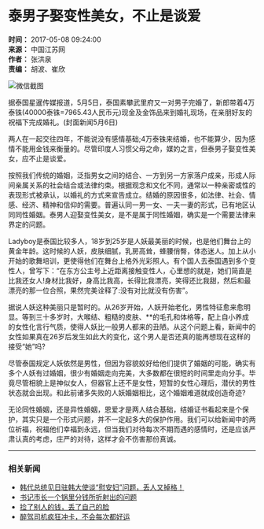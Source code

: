 # 泰男子娶变性美女，不止是谈爱

**时间：** 2017-05-08 09:24:00  
**来源：** 中国江苏网  
**作者：** 张洪泉  
**责编：** 胡波、崔欣  

![微信截图](https://ad.jschina.com.cn/jsnews/jsdoc01/201803/W020250120356506491246.jpg)

据泰国星暹传媒报道，5月5日，泰国素攀武里府又一对男子完婚了，新郎带着4万泰铢(40000泰铢=7965.43人民币元)现金及金饰品来到婚礼现场，在亲朋好友的祝福下完成婚礼。(封面新闻5月6日)

两人在一起交往四年，不能说没有感情基础;4万泰铢来结婚，也不能算少，因为感情不能用金钱来衡量的。尽管印度人习惯父母之命，媒妁之言，但泰男子娶变性美女，应不止是谈爱。

按照我们传统的婚姻，泛指男女之间的结合、一方到另一方家落户成亲，形成人际间亲属关系的社会结合或法律约束。根据观念和文化不同，通常以一种亲密或性的表现形式被承认，以婚礼的方式来宣告成立。结婚的原因很多，如法律、社会、情感、经济、精神和信仰的需要。普遍认同一男一女、一夫一妻的形式，已有地区认同同性婚姻。泰男人迎娶变性美女，是不是属于同性婚姻，确实是一个需要法律来界定的问题。

Ladyboy是泰国比较多人，18岁到25岁是人妖最美丽的时候，也是他们舞台上的黄金年龄。这时候的人妖，皮肤细腻，乳房高耸，蜂腰俏臀，体态迷人。加上从小开始的歌舞培训，更使得他们在舞台上格外光彩照人。有个国人去泰国遇到多个变性人，曾写下：“在东方公主号上近距离接触变性人，心里想的就是，她们简直是比我还女人!身材比我好，身高比我高，长得比我漂亮，笑得还比我甜，然后和最漂亮的那一位合照，果然完美诠释了:没有对比就没有伤害”。

据说人妖这种美丽只是暂时的。从26岁开始，人妖开始老化，男性特征愈来愈明显。等到三十多岁时，大喉结、粗糙的皮肤、**的毛孔和体格等，配上自小养成的女性化言行气质，使得人妖比一般男人都来的丑陋。从这个问题上看，新闻中的女性如果真在26岁后发生如此大的变化，这个男人是否还真的能再想现在这样的接受“她”吗?

尽管泰国规定人妖依然是男性，但因为容貌姣好给他们提供了婚姻的可能，确实有多个人妖有过婚姻，很少有婚姻走向完美，大多数都在很短的时间里走向分手。毕竟尽管相貌上是神似女人，但器官上还不是女性，短暂的女性心理后，潜伏的男性状态就会出现。和此前诸多失败的人妖婚姻相比，这个婚姻难道就成创造奇迹?

无论同性婚姻，还是异性婚姻，恩爱才是两人结合基础，结婚证书看起来是个保护，其实只是一个形式问题，并不一定起多大的保护作用。我们可以给新闻中的两位祈福，祝福他们幸福到永远，但当我们对待每次不期而遇的感情时，还是应该严肃认真的考虑，庄严的对待，这样才会不伤害那份真诚。

---

### 相关新闻

- [韩代总统见日驻韩大使谈“慰安妇”问题，丢人又掉格！](./t20170508_469562.shtml)
- [书记市长一个锅里分钱所折射出的问题](./t20170508_469578.shtml)
- [捡了别人的钱，丢了自己的脸](./t20170508_469548.shtml)
- [醉驾司机疯狂冲卡，不会每次都好运](./t20170508_469538.shtml)